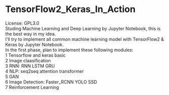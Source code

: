 # TensorFlow2_Keras_In_Action  
License: GPL3.0  
Studing Machine Learning and Deep Learning by Jupyter Notebook, this is the best way in my idea.  
I'll try to implement all common machine learning model with TensorFlow2 & Keras by Jupyter Notebook.  
In the first phase, plan to implement these following modules:  
1 Tensorflow and keras basic  
2 Image claasification  
3 RNN: RNN LSTM GRU  
4 NLP: seq2seq attention transformer  
5 GAN  
6 Image Detection: Faster_RCNN YOLO SSD  
7 Reinforcement Learning  
